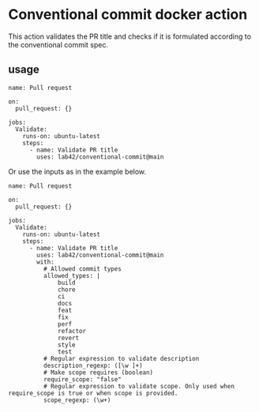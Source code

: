 # Conventional commit docker action

This action validates the PR title and checks if it is formulated according to the conventional commit spec.



## usage

```
name: Pull request

on:
  pull_request: {}

jobs:
  Validate:
    runs-on: ubuntu-latest
    steps:
      - name: Validate PR title
        uses: lab42/conventional-commit@main
```

Or use the inputs as in the example below.

```
name: Pull request

on:
  pull_request: {}

jobs:
  Validate:
    runs-on: ubuntu-latest
    steps:
      - name: Validate PR title
        uses: lab42/conventional-commit@main
        with:
          # Allowed commit types
          allowed_types: |
              build
              chore
              ci
              docs
              feat
              fix
              perf
              refactor
              revert
              style
              test
          # Regular expression to validate description
          description_regexp: ([\w ]+)
          # Make scope requires (boolean)
          require_scope: "false"
          # Regular expression to validate scope. Only used when require_scope is true or when scope is provided.
          scope_regexp: (\w+)
```
